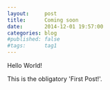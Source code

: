 ```yaml
---
layout:     post
title:      Coming soon
date:       2014-12-01 19:57:00
categories: blog
#published: false
#tags:      tag1
---
```


Hello World!

This is the obligatory 'First Post!'.

